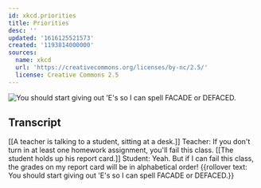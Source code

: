 ```yaml
---
id: xkcd.priorities
title: Priorities
desc: ''
updated: '1616125521573'
created: '1193814000000'
sources:
  name: xkcd
  url: 'https://creativecommons.org/licenses/by-nc/2.5/'
  license: Creative Commons 2.5
---
```

![You should start giving out 'E's so I can spell FACADE or DEFACED.](https://imgs.xkcd.com/comics/priorities.png)

## Transcript
[[A teacher is talking to a student, sitting at a desk.]]
Teacher: If you don't turn in at least one homework assignment, you'll fail this class.
[[The student holds up his report card.]]
Student: Yeah. But if I can fail this class, the grades on my report card will be in alphabetical order!
{{rollover text: You should start giving out 'E's so I can spell FACADE or DEFACED.}}
